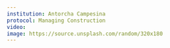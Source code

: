 ```yaml
---
institution: Antorcha Campesina
protocol: Managing Construction
video: 
image: https://source.unsplash.com/random/320x180
---
```

